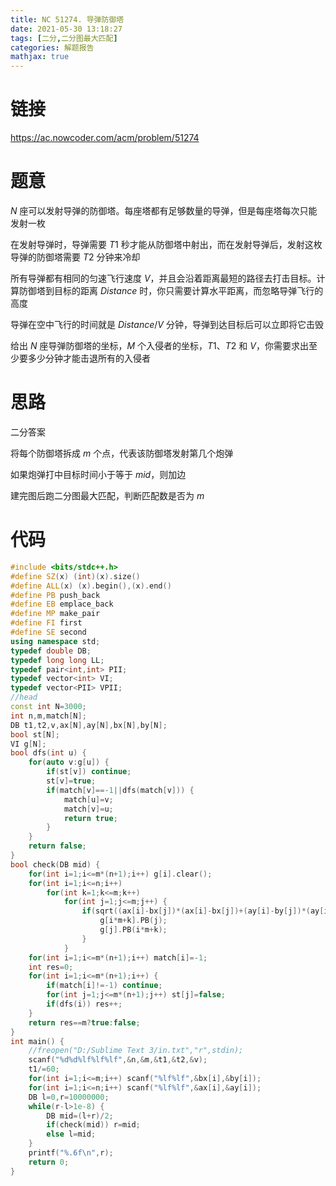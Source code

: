 ```yaml
---
title: NC 51274. 导弹防御塔
date: 2021-05-30 13:18:27
tags: [二分,二分图最大匹配]
categories: 解题报告
mathjax: true
---
```


# 链接

<https://ac.nowcoder.com/acm/problem/51274>

# 题意

$N$ 座可以发射导弹的防御塔。每座塔都有足够数量的导弹，但是每座塔每次只能发射一枚

在发射导弹时，导弹需要 $T1$ 秒才能从防御塔中射出，而在发射导弹后，发射这枚导弹的防御塔需要 $T2$ 分钟来冷却

所有导弹都有相同的匀速飞行速度 $V$，并且会沿着距离最短的路径去打击目标。计算防御塔到目标的距离 $Distance$ 时，你只需要计算水平距离，而忽略导弹飞行的高度

导弹在空中飞行的时间就是 $Distance/V$ 分钟，导弹到达目标后可以立即将它击毁

给出 $N$ 座导弹防御塔的坐标，$M$ 个入侵者的坐标，$T1$、$T2$ 和 $V$，你需要求出至少要多少分钟才能击退所有的入侵者

<!--more-->

# 思路

二分答案

将每个防御塔拆成 $m$ 个点，代表该防御塔发射第几个炮弹

如果炮弹打中目标时间小于等于 $mid$，则加边

建完图后跑二分图最大匹配，判断匹配数是否为 $m$

# 代码

```cpp
#include <bits/stdc++.h>
#define SZ(x) (int)(x).size()
#define ALL(x) (x).begin(),(x).end()
#define PB push_back
#define EB emplace_back
#define MP make_pair
#define FI first
#define SE second
using namespace std;
typedef double DB;
typedef long long LL;
typedef pair<int,int> PII;
typedef vector<int> VI;
typedef vector<PII> VPII;
//head
const int N=3000;
int n,m,match[N];
DB t1,t2,v,ax[N],ay[N],bx[N],by[N];
bool st[N];
VI g[N];
bool dfs(int u) {
    for(auto v:g[u]) {
        if(st[v]) continue;
        st[v]=true;
        if(match[v]==-1||dfs(match[v])) {
            match[u]=v;
            match[v]=u;
            return true;
        }
    }
    return false;
}
bool check(DB mid) {
    for(int i=1;i<=m*(n+1);i++) g[i].clear();
    for(int i=1;i<=n;i++)
        for(int k=1;k<=m;k++)
            for(int j=1;j<=m;j++) {
                if(sqrt((ax[i]-bx[j])*(ax[i]-bx[j])+(ay[i]-by[j])*(ay[i]-by[j]))/v+k*t1+(k-1)*t2-mid<1e-8) {
                    g[i*m+k].PB(j);
                    g[j].PB(i*m+k);
                }
            }
    for(int i=1;i<=m*(n+1);i++) match[i]=-1;
    int res=0;
    for(int i=1;i<=m*(n+1);i++) {
        if(match[i]!=-1) continue;
        for(int j=1;j<=m*(n+1);j++) st[j]=false;
        if(dfs(i)) res++;
    }
    return res==m?true:false;
}
int main() {
    //freopen("D:/Sublime Text 3/in.txt","r",stdin);
    scanf("%d%d%lf%lf%lf",&n,&m,&t1,&t2,&v);
    t1/=60;
    for(int i=1;i<=m;i++) scanf("%lf%lf",&bx[i],&by[i]);
    for(int i=1;i<=n;i++) scanf("%lf%lf",&ax[i],&ay[i]);
    DB l=0,r=10000000;
    while(r-l>1e-8) {
        DB mid=(l+r)/2;
        if(check(mid)) r=mid;
        else l=mid;
    }
    printf("%.6f\n",r);
    return 0;
}
```